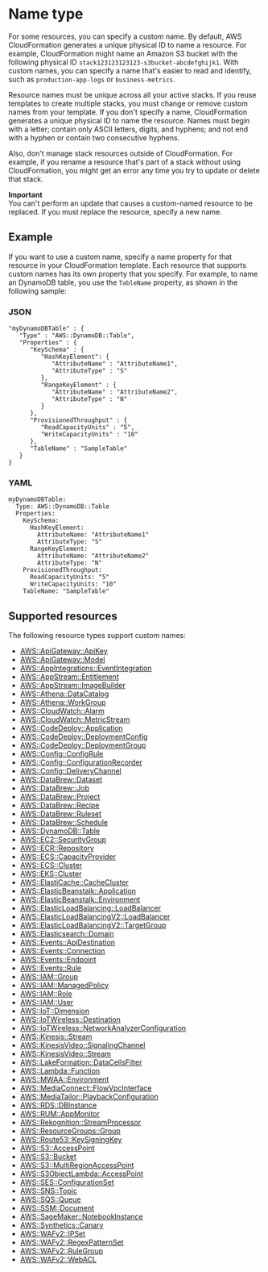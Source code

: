 # Name type<a name="aws-properties-name"></a>

For some resources, you can specify a custom name\. By default, AWS CloudFormation generates a unique physical ID to name a resource\. For example, CloudFormation might name an Amazon S3 bucket with the following physical ID `stack123123123123-s3bucket-abcdefghijk1`\. With custom names, you can specify a name that's easier to read and identify, such as `production-app-logs` or `business-metrics`\.

Resource names must be unique across all your active stacks\. If you reuse templates to create multiple stacks, you must change or remove custom names from your template\. If you don't specify a name, CloudFormation generates a unique physical ID to name the resource\. Names must begin with a letter; contain only ASCII letters, digits, and hyphens; and not end with a hyphen or contain two consecutive hyphens\.

Also, don't manage stack resources outside of CloudFormation\. For example, if you rename a resource that's part of a stack without using CloudFormation, you might get an error any time you try to update or delete that stack\.

**Important**  
You can't perform an update that causes a custom\-named resource to be replaced\. If you must replace the resource, specify a new name\.

## Example<a name="aws-properties-name-example"></a>

If you want to use a custom name, specify a name property for that resource in your CloudFormation template\. Each resource that supports custom names has its own property that you specify\. For example, to name an DynamoDB table, you use the `TableName` property, as shown in the following sample:

### JSON<a name="aws-properties-name-example.json"></a>

```
"myDynamoDBTable" : {
   "Type" : "AWS::DynamoDB::Table",
   "Properties" : {
      "KeySchema" : {
         "HashKeyElement": {
            "AttributeName" : "AttributeName1",
            "AttributeType" : "S"
         },
         "RangeKeyElement" : {
            "AttributeName" : "AttributeName2",
            "AttributeType" : "N"
         }
      },
      "ProvisionedThroughput" : {
         "ReadCapacityUnits" : "5",
         "WriteCapacityUnits" : "10"
      },
      "TableName" : "SampleTable"
   }
}
```

### YAML<a name="aws-properties-name-example.yaml"></a>

```
myDynamoDBTable: 
  Type: AWS::DynamoDB::Table
  Properties: 
    KeySchema: 
      HashKeyElement: 
        AttributeName: "AttributeName1"
        AttributeType: "S"
      RangeKeyElement: 
        AttributeName: "AttributeName2"
        AttributeType: "N"
    ProvisionedThroughput: 
      ReadCapacityUnits: "5"
      WriteCapacityUnits: "10"
    TableName: "SampleTable"
```

## Supported resources<a name="w4ab1c33c10d448b9c13"></a>

The following resource types support custom names:
+ [AWS::ApiGateway::ApiKey](https://docs.aws.amazon.com/AWSCloudFormation/latest/UserGuide/aws-resource-apigateway-apikey.html)
+ [AWS::ApiGateway::Model](https://docs.aws.amazon.com/AWSCloudFormation/latest/UserGuide/aws-resource-apigateway-model.html)
+ [AWS::AppIntegrations::EventIntegration](https://docs.aws.amazon.com/AWSCloudFormation/latest/UserGuide/aws-resource-appintegrations-eventintegration.html)
+ [AWS::AppStream::Entitlement](https://docs.aws.amazon.com/AWSCloudFormation/latest/UserGuide/aws-resource-appstream-entitlement.html)
+ [AWS::AppStream::ImageBuilder](https://docs.aws.amazon.com/AWSCloudFormation/latest/UserGuide/aws-resource-appstream-imagebuilder.html)
+ [AWS::Athena::DataCatalog](https://docs.aws.amazon.com/AWSCloudFormation/latest/UserGuide/aws-resource-athena-datacatalog.html)
+ [AWS::Athena::WorkGroup](https://docs.aws.amazon.com/AWSCloudFormation/latest/UserGuide/aws-resource-athena-workgroup.html)
+ [AWS::CloudWatch::Alarm](https://docs.aws.amazon.com/AWSCloudFormation/latest/UserGuide/aws-properties-cw-alarm.html)
+ [AWS::CloudWatch::MetricStream](https://docs.aws.amazon.com/AWSCloudFormation/latest/UserGuide/aws-resource-cloudwatch-metricstream.html)
+ [AWS::CodeDeploy::Application](https://docs.aws.amazon.com/AWSCloudFormation/latest/UserGuide/aws-resource-codedeploy-application.html)
+ [AWS::CodeDeploy::DeploymentConfig](https://docs.aws.amazon.com/AWSCloudFormation/latest/UserGuide/aws-resource-codedeploy-deploymentconfig.html)
+ [AWS::CodeDeploy::DeploymentGroup](https://docs.aws.amazon.com/AWSCloudFormation/latest/UserGuide/aws-resource-codedeploy-deploymentgroup.html)
+ [AWS::Config::ConfigRule](https://docs.aws.amazon.com/AWSCloudFormation/latest/UserGuide/aws-resource-config-configrule.html)
+ [AWS::Config::ConfigurationRecorder](https://docs.aws.amazon.com/AWSCloudFormation/latest/UserGuide/aws-resource-config-configurationrecorder.html)
+ [AWS::Config::DeliveryChannel](https://docs.aws.amazon.com/AWSCloudFormation/latest/UserGuide/aws-resource-config-deliverychannel.html)
+ [AWS::DataBrew::Dataset](https://docs.aws.amazon.com/AWSCloudFormation/latest/UserGuide/aws-resource-databrew-dataset.html)
+ [AWS::DataBrew::Job](https://docs.aws.amazon.com/AWSCloudFormation/latest/UserGuide/aws-resource-databrew-job.html)
+ [AWS::DataBrew::Project](https://docs.aws.amazon.com/AWSCloudFormation/latest/UserGuide/aws-resource-databrew-project.html)
+ [AWS::DataBrew::Recipe](https://docs.aws.amazon.com/AWSCloudFormation/latest/UserGuide/aws-resource-databrew-recipe.html)
+ [AWS::DataBrew::Ruleset](https://docs.aws.amazon.com/AWSCloudFormation/latest/UserGuide/aws-resource-databrew-ruleset.html)
+ [AWS::DataBrew::Schedule](https://docs.aws.amazon.com/AWSCloudFormation/latest/UserGuide/aws-resource-databrew-schedule.html)
+ [AWS::DynamoDB::Table](https://docs.aws.amazon.com/AWSCloudFormation/latest/UserGuide/aws-resource-dynamodb-table.html)
+ [AWS::EC2::SecurityGroup](https://docs.aws.amazon.com/AWSCloudFormation/latest/UserGuide/aws-resource-ec2-securitygroup.html)
+ [AWS::ECR::Repository](https://docs.aws.amazon.com/AWSCloudFormation/latest/UserGuide/aws-resource-ecr-repository.html)
+ [AWS::ECS::CapacityProvider](https://docs.aws.amazon.com/AWSCloudFormation/latest/UserGuide/aws-resource-ecs-capacityprovider.html)
+ [AWS::ECS::Cluster](https://docs.aws.amazon.com/AWSCloudFormation/latest/UserGuide/aws-resource-ecs-cluster.html)
+ [AWS::EKS::Cluster](https://docs.aws.amazon.com/AWSCloudFormation/latest/UserGuide/aws-resource-eks-cluster.html)
+ [AWS::ElastiCache::CacheCluster](https://docs.aws.amazon.com/AWSCloudFormation/latest/UserGuide/aws-resource-elasticache-cachecluster.html)
+ [AWS::ElasticBeanstalk::Application](https://docs.aws.amazon.com/AWSCloudFormation/latest/UserGuide/aws-resource-elasticbeanstalk-application.html)
+ [AWS::ElasticBeanstalk::Environment](https://docs.aws.amazon.com/AWSCloudFormation/latest/UserGuide/aws-resource-elasticbeanstalk-environment.html)
+ [AWS::ElasticLoadBalancing::LoadBalancer](https://docs.aws.amazon.com/AWSCloudFormation/latest/UserGuide/aws-resource-elasticloadbalancing-loadbalancer.html)
+ [AWS::ElasticLoadBalancingV2::LoadBalancer](https://docs.aws.amazon.com/AWSCloudFormation/latest/UserGuide/aws-resource-elasticloadbalancingv2-loadbalancer.html)
+ [AWS::ElasticLoadBalancingV2::TargetGroup](https://docs.aws.amazon.com/AWSCloudFormation/latest/UserGuide/aws-resource-elasticloadbalancingv2-targetgroup.html)
+ [AWS::Elasticsearch::Domain](https://docs.aws.amazon.com/AWSCloudFormation/latest/UserGuide/aws-resource-elasticsearch-domain.html)
+ [AWS::Events::ApiDestination](https://docs.aws.amazon.com/AWSCloudFormation/latest/UserGuide/aws-resource-events-apidestination.html)
+ [AWS::Events::Connection](https://docs.aws.amazon.com/AWSCloudFormation/latest/UserGuide/aws-resource-events-connection.html)
+ [AWS::Events::Endpoint](https://docs.aws.amazon.com/AWSCloudFormation/latest/UserGuide/aws-resource-events-endpoint.html)
+ [AWS::Events::Rule](https://docs.aws.amazon.com/AWSCloudFormation/latest/UserGuide/aws-resource-events-rule.html)
+ [AWS::IAM::Group](https://docs.aws.amazon.com/AWSCloudFormation/latest/UserGuide/aws-resource-iam-group.html)
+ [AWS::IAM::ManagedPolicy](https://docs.aws.amazon.com/AWSCloudFormation/latest/UserGuide/aws-resource-iam-managedpolicy.html)
+ [AWS::IAM::Role](https://docs.aws.amazon.com/AWSCloudFormation/latest/UserGuide/aws-resource-iam-role.html)
+ [AWS::IAM::User](https://docs.aws.amazon.com/AWSCloudFormation/latest/UserGuide/aws-resource-iam-user.html)
+ [AWS::IoT::Dimension](https://docs.aws.amazon.com/AWSCloudFormation/latest/UserGuide/aws-resource-iot-dimension.html)
+ [AWS::IoTWireless::Destination](https://docs.aws.amazon.com/AWSCloudFormation/latest/UserGuide/aws-resource-iotwireless-destination.html)
+ [AWS::IoTWireless::NetworkAnalyzerConfiguration](https://docs.aws.amazon.com/AWSCloudFormation/latest/UserGuide/aws-resource-iotwireless-networkanalyzerconfiguration.html)
+ [AWS::Kinesis::Stream](https://docs.aws.amazon.com/AWSCloudFormation/latest/UserGuide/aws-resource-kinesis-stream.html)
+ [AWS::KinesisVideo::SignalingChannel](https://docs.aws.amazon.com/AWSCloudFormation/latest/UserGuide/aws-resource-kinesisvideo-signalingchannel.html)
+ [AWS::KinesisVideo::Stream](https://docs.aws.amazon.com/AWSCloudFormation/latest/UserGuide/aws-resource-kinesisvideo-stream.html)
+ [AWS::LakeFormation::DataCellsFilter](https://docs.aws.amazon.com/AWSCloudFormation/latest/UserGuide/aws-resource-lakeformation-datacellsfilter.html)
+ [AWS::Lambda::Function](https://docs.aws.amazon.com/AWSCloudFormation/latest/UserGuide/aws-resource-lambda-function.html)
+ [AWS::MWAA::Environment](https://docs.aws.amazon.com/AWSCloudFormation/latest/UserGuide/aws-resource-mwaa-environment.html)
+ [AWS::MediaConnect::FlowVpcInterface](https://docs.aws.amazon.com/AWSCloudFormation/latest/UserGuide/aws-resource-mediaconnect-flowvpcinterface.html)
+ [AWS::MediaTailor::PlaybackConfiguration](https://docs.aws.amazon.com/AWSCloudFormation/latest/UserGuide/aws-resource-mediatailor-playbackconfiguration.html)
+ [AWS::RDS::DBInstance](https://docs.aws.amazon.com/AWSCloudFormation/latest/UserGuide/aws-resource-rds-dbinstance.html)
+ [AWS::RUM::AppMonitor](https://docs.aws.amazon.com/AWSCloudFormation/latest/UserGuide/aws-resource-rum-appmonitor.html)
+ [AWS::Rekognition::StreamProcessor](https://docs.aws.amazon.com/AWSCloudFormation/latest/UserGuide/aws-resource-rekognition-streamprocessor.html)
+ [AWS::ResourceGroups::Group](https://docs.aws.amazon.com/AWSCloudFormation/latest/UserGuide/aws-resource-resourcegroups-group.html)
+ [AWS::Route53::KeySigningKey](https://docs.aws.amazon.com/AWSCloudFormation/latest/UserGuide/aws-resource-route53-keysigningkey.html)
+ [AWS::S3::AccessPoint](https://docs.aws.amazon.com/AWSCloudFormation/latest/UserGuide/aws-resource-s3-accesspoint.html)
+ [AWS::S3::Bucket](https://docs.aws.amazon.com/AWSCloudFormation/latest/UserGuide/aws-properties-s3-bucket.html)
+ [AWS::S3::MultiRegionAccessPoint](https://docs.aws.amazon.com/AWSCloudFormation/latest/UserGuide/aws-resource-s3-multiregionaccesspoint.html)
+ [AWS::S3ObjectLambda::AccessPoint](https://docs.aws.amazon.com/AWSCloudFormation/latest/UserGuide/aws-resource-s3objectlambda-accesspoint.html)
+ [AWS::SES::ConfigurationSet](https://docs.aws.amazon.com/AWSCloudFormation/latest/UserGuide/aws-resource-ses-configurationset.html)
+ [AWS::SNS::Topic](https://docs.aws.amazon.com/AWSCloudFormation/latest/UserGuide/aws-resource-sns-topic.html)
+ [AWS::SQS::Queue](https://docs.aws.amazon.com/AWSCloudFormation/latest/UserGuide/aws-resource-sqs-queue.html)
+ [AWS::SSM::Document](https://docs.aws.amazon.com/AWSCloudFormation/latest/UserGuide/aws-resource-ssm-document.html)
+ [AWS::SageMaker::NotebookInstance](https://docs.aws.amazon.com/AWSCloudFormation/latest/UserGuide/aws-resource-sagemaker-notebookinstance.html)
+ [AWS::Synthetics::Canary](https://docs.aws.amazon.com/AWSCloudFormation/latest/UserGuide/aws-resource-synthetics-canary.html)
+ [AWS::WAFv2::IPSet](https://docs.aws.amazon.com/AWSCloudFormation/latest/UserGuide/aws-resource-wafv2-ipset.html)
+ [AWS::WAFv2::RegexPatternSet](https://docs.aws.amazon.com/AWSCloudFormation/latest/UserGuide/aws-resource-wafv2-regexpatternset.html)
+ [AWS::WAFv2::RuleGroup](https://docs.aws.amazon.com/AWSCloudFormation/latest/UserGuide/aws-resource-wafv2-rulegroup.html)
+ [AWS::WAFv2::WebACL](https://docs.aws.amazon.com/AWSCloudFormation/latest/UserGuide/aws-resource-wafv2-webacl.html)